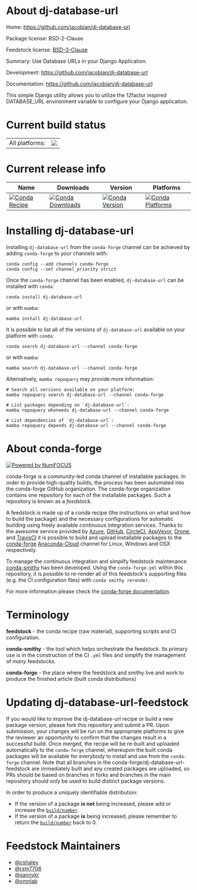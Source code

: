About dj-database-url
=====================

Home: https://github.com/jacobian/dj-database-url

Package license: BSD-2-Clause

Feedstock license: [BSD-3-Clause](https://github.com/conda-forge/dj-database-url-feedstock/blob/main/LICENSE.txt)

Summary: Use Database URLs in your Django Application.

Development: https://github.com/jacobian/dj-database-url

Documentation: https://github.com/jacobian/dj-database-url

This simple Django utility allows you to utilize the 12factor inspired
DATABASE_URL environment variable to configure your Django application.


Current build status
====================


<table><tr><td>All platforms:</td>
    <td>
      <a href="https://dev.azure.com/conda-forge/feedstock-builds/_build/latest?definitionId=2871&branchName=main">
        <img src="https://dev.azure.com/conda-forge/feedstock-builds/_apis/build/status/dj-database-url-feedstock?branchName=main">
      </a>
    </td>
  </tr>
</table>

Current release info
====================

| Name | Downloads | Version | Platforms |
| --- | --- | --- | --- |
| [![Conda Recipe](https://img.shields.io/badge/recipe-dj--database--url-green.svg)](https://anaconda.org/conda-forge/dj-database-url) | [![Conda Downloads](https://img.shields.io/conda/dn/conda-forge/dj-database-url.svg)](https://anaconda.org/conda-forge/dj-database-url) | [![Conda Version](https://img.shields.io/conda/vn/conda-forge/dj-database-url.svg)](https://anaconda.org/conda-forge/dj-database-url) | [![Conda Platforms](https://img.shields.io/conda/pn/conda-forge/dj-database-url.svg)](https://anaconda.org/conda-forge/dj-database-url) |

Installing dj-database-url
==========================

Installing `dj-database-url` from the `conda-forge` channel can be achieved by adding `conda-forge` to your channels with:

```
conda config --add channels conda-forge
conda config --set channel_priority strict
```

Once the `conda-forge` channel has been enabled, `dj-database-url` can be installed with `conda`:

```
conda install dj-database-url
```

or with `mamba`:

```
mamba install dj-database-url
```

It is possible to list all of the versions of `dj-database-url` available on your platform with `conda`:

```
conda search dj-database-url --channel conda-forge
```

or with `mamba`:

```
mamba search dj-database-url --channel conda-forge
```

Alternatively, `mamba repoquery` may provide more information:

```
# Search all versions available on your platform:
mamba repoquery search dj-database-url --channel conda-forge

# List packages depending on `dj-database-url`:
mamba repoquery whoneeds dj-database-url --channel conda-forge

# List dependencies of `dj-database-url`:
mamba repoquery depends dj-database-url --channel conda-forge
```


About conda-forge
=================

[![Powered by
NumFOCUS](https://img.shields.io/badge/powered%20by-NumFOCUS-orange.svg?style=flat&colorA=E1523D&colorB=007D8A)](https://numfocus.org)

conda-forge is a community-led conda channel of installable packages.
In order to provide high-quality builds, the process has been automated into the
conda-forge GitHub organization. The conda-forge organization contains one repository
for each of the installable packages. Such a repository is known as a *feedstock*.

A feedstock is made up of a conda recipe (the instructions on what and how to build
the package) and the necessary configurations for automatic building using freely
available continuous integration services. Thanks to the awesome service provided by
[Azure](https://azure.microsoft.com/en-us/services/devops/), [GitHub](https://github.com/),
[CircleCI](https://circleci.com/), [AppVeyor](https://www.appveyor.com/),
[Drone](https://cloud.drone.io/welcome), and [TravisCI](https://travis-ci.com/)
it is possible to build and upload installable packages to the
[conda-forge](https://anaconda.org/conda-forge) [Anaconda-Cloud](https://anaconda.org/)
channel for Linux, Windows and OSX respectively.

To manage the continuous integration and simplify feedstock maintenance
[conda-smithy](https://github.com/conda-forge/conda-smithy) has been developed.
Using the ``conda-forge.yml`` within this repository, it is possible to re-render all of
this feedstock's supporting files (e.g. the CI configuration files) with ``conda smithy rerender``.

For more information please check the [conda-forge documentation](https://conda-forge.org/docs/).

Terminology
===========

**feedstock** - the conda recipe (raw material), supporting scripts and CI configuration.

**conda-smithy** - the tool which helps orchestrate the feedstock.
                   Its primary use is in the construction of the CI ``.yml`` files
                   and simplify the management of *many* feedstocks.

**conda-forge** - the place where the feedstock and smithy live and work to
                  produce the finished article (built conda distributions)


Updating dj-database-url-feedstock
==================================

If you would like to improve the dj-database-url recipe or build a new
package version, please fork this repository and submit a PR. Upon submission,
your changes will be run on the appropriate platforms to give the reviewer an
opportunity to confirm that the changes result in a successful build. Once
merged, the recipe will be re-built and uploaded automatically to the
`conda-forge` channel, whereupon the built conda packages will be available for
everybody to install and use from the `conda-forge` channel.
Note that all branches in the conda-forge/dj-database-url-feedstock are
immediately built and any created packages are uploaded, so PRs should be based
on branches in forks and branches in the main repository should only be used to
build distinct package versions.

In order to produce a uniquely identifiable distribution:
 * If the version of a package **is not** being increased, please add or increase
   the [``build/number``](https://docs.conda.io/projects/conda-build/en/latest/resources/define-metadata.html#build-number-and-string).
 * If the version of a package **is** being increased, please remember to return
   the [``build/number``](https://docs.conda.io/projects/conda-build/en/latest/resources/define-metadata.html#build-number-and-string)
   back to 0.

Feedstock Maintainers
=====================

* [@cshaley](https://github.com/cshaley/)
* [@rxm7706](https://github.com/rxm7706/)
* [@sannykr](https://github.com/sannykr/)
* [@xmnlab](https://github.com/xmnlab/)

